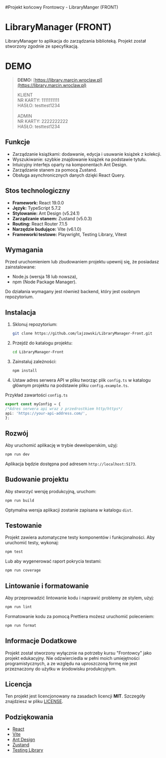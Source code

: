 #Projekt końcowy Frontowcy - LibraryManger (FRONT)

# LibraryManager (FRONT)

LibraryManager to aplikacja do zarządzania biblioteką. Projekt został stworzony zgodnie ze specyfikacją.


# DEMO

> **DEMO:** [https://library.marcin.wroclaw.pl](https://library.marcin.wroclaw.pl)
>
> KLIENT<br/>
> NR KARTY: 1111111111<br/>
> HASŁO: testtest1234<br/><br/>
> ADMIN<br/>
> NR KARTY: 2222222222<br/>
> HASŁO: testtest1234<br/>
> 


## Funkcje

- Zarządzanie książkami: dodawanie, edycja i usuwanie książek z kolekcji.
- Wyszukiwanie: szybkie znajdowanie książek na podstawie tytułu.
- Intuicyjny interfejs oparty na komponentach Ant Design.
- Zarządzanie stanem za pomocą Zustand.
- Obsługa asynchronicznych danych dzięki React Query.

## Stos technologiczny

- **Framework:** React 19.0.0
- **Język:** TypeScript 5.7.2
- **Stylowanie:** Ant Design (v5.24.1)
- **Zarządzanie stanem:** Zustand (v5.0.3)
- **Routing:** React Router 7.1.5
- **Narzędzie budujące:** Vite (v6.1.0)
- **Frameworki testowe:** Playwright, Testing Library, Vitest

## Wymagania

Przed uruchomieniem lub zbudowaniem projektu upewnij się, że posiadasz zainstalowane:

- Node.js (wersja 18 lub nowsza),
- npm (Node Package Manager).

Do działania wymagany jest również backend, który jest osobnym repozytorium.

## Instalacja

1. Sklonuj repozytorium:

   ```bash
   git clone https://github.com/lajzowski/LibraryManager-Front.git
   ```

2. Przejdź do katalogu projektu:

   ```bash
   cd LibraryManager-Front
   ```

3. Zainstaluj zależności:

   ```bash
   npm install
   ```

4. Ustaw adres serwera API w pliku tworząc plik `config.ts` w katalogu głównym projektu na podstawie pliku `config.example.ts`.

Przykład zawartości `config.ts`
   ```config.ts
export const myConfig = {
  /*Adres serwera api wraz z przedrostkiem http/https*/
  api: 'https://your-api-address.com/',
};
   ```

## Rozwój

Aby uruchomić aplikację w trybie deweloperskim, użyj:

```bash
npm run dev
```

Aplikacja będzie dostępna pod adresem `http://localhost:5173`.

## Budowanie projektu

Aby stworzyć wersję produkcyjną, uruchom:

```bash
npm run build
```

Optymalna wersja aplikacji zostanie zapisana w katalogu `dist`.

## Testowanie

Projekt zawiera automatyczne testy komponentów i funkcjonalności. Aby uruchomić testy, wykonaj:

```bash
npm test
```

Lub aby wygenerować raport pokrycia testami:

```bash
npm run coverage
```

## Lintowanie i formatowanie

Aby przeprowadzić lintowanie kodu i naprawić problemy ze stylem, użyj:

```bash
npm run lint
```

Formatowanie kodu za pomocą Prettiera możesz uruchomić poleceniem:

```bash
npm run format
```


## Informacje Dodatkowe

Projekt został stworzony wyłącznie na potrzeby kursu "Frontowcy" jako projekt edukacyjny. Nie odzwierciedla w pełni moich umiejętności programistycznych, a ze względu na uproszczoną formę nie jest przeznaczony do użytku w środowisku produkcyjnym.


## Licencja

Ten projekt jest licencjonowany na zasadach licencji **MIT**. Szczegóły znajdziesz w pliku [LICENSE](./LICENSE).

## Podziękowania

- [React](https://reactjs.org/)
- [Vite](https://vitejs.dev/)
- [Ant Design](https://ant.design/)
- [Zustand](https://github.com/pmndrs/zustand)
- [Testing Library](https://testing-library.com/)
